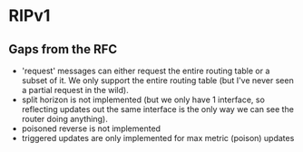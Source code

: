 # RIPv1

## Gaps from the RFC
* 'request' messages can either request the entire routing table or a subset of it. We only support the entire routing table (but I've never seen a partial request in the wild).
* split horizon is not implemented (but we only have 1 interface, so reflecting updates
    out the same interface is the only way we can see the router doing anything).
* poisoned reverse is not implemented 
* triggered updates are only implemented for max metric (poison) updates

